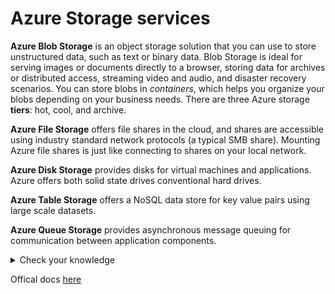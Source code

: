 # Azure Storage services

**Azure Blob Storage** is an object storage solution that you can use to store unstructured data, such as text or binary data. Blob Storage is ideal for serving images or documents directly to a browser, storing data for archives or distributed access, streaming video and audio, and disaster recovery scenarios. You can store blobs in *containers*, which helps you organize your blobs depending on your business needs. There are three Azure storage **tiers**: hot, cool, and archive.

**Azure File Storage** offers file shares in the cloud, and shares are accessible using industry standard network protocols (a typical SMB share). Mounting Azure file shares is just like connecting to shares on your local network. 

**Azure Disk Storage** provides disks for virtual machines and applications. Azure offers both solid state drives conventional hard drives.

**Azure Table Storage** offers a NoSQL data store for key value pairs using large scale datasets. 

**Azure Queue Storage** provides asynchronous message queuing for communication between application components.

<details>
  <summary> Check your knowledge </summary>
1. What is the first step that you would take in order to share an image file as a blob in Azure Storage?

- Create an Azure Storage container to store the image.
- **Create an Azure Storage account.**
- Upload the image file and create a container.
- Use a Shared Access Signature (SAS) token to restrict access to the image.

*You must create an Azure Storage account before you can use any Azure Storage features.*

2. Which Azure Storage option is better for storing data for backup and restore, disaster recovery, and archiving?

- Azure Files Storage
- Azure Disk Storage
- **Azure Blob Storage**

*Azure Blob Storage is your best option for storing disaster recovery files and archives.*
</details>

Offical docs [here](https://docs.microsoft.com/en-us/azure/storage/)